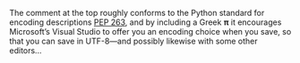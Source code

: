 ﻿The comment at the top roughly conforms to the Python standard for encoding descriptions [PEP 263](https://www.python.org/dev/peps/pep-0263/), and by including a Greek **π** it encourages Microsoft’s Visual Studio to offer you an encoding choice when you save, so that you can save in UTF-8—and possibly likewise with some other editors…

